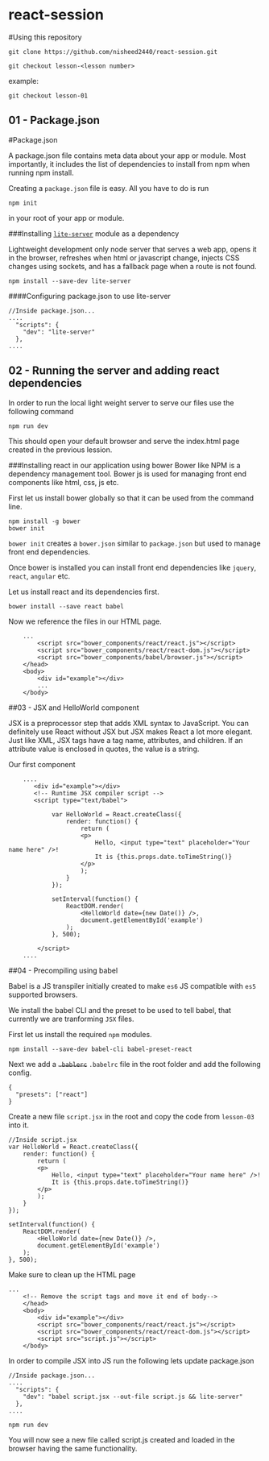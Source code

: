 # react-session

#Using this repository

```
git clone https://github.com/nisheed2440/react-session.git
```

```
git checkout lesson-<lesson number>
```

example:
```
git checkout lesson-01
```

## 01 - Package.json
#Package.json

A package.json file contains meta data about your app or module. Most importantly, it includes the list of dependencies to install from npm when running npm install.

Creating a `package.json` file is easy. All you have to do is run

```
npm init
```
in your root of your app or module.

###Installing [`lite-server`](https://github.com/johnpapa/lite-server) module as a dependency

Lightweight development only node server that serves a web app, opens it in the browser, refreshes when html or javascript change, injects CSS changes using sockets, and has a fallback page when a route is not found.
```
npm install --save-dev lite-server
```

####Configuring package.json to use lite-server

```
//Inside package.json...
....
  "scripts": {    
    "dev": "lite-server"
  },
....
```

## 02 - Running the server and adding react dependencies

In order to run the local light weight server to serve our files use the following command

```
npm run dev
```

This should open your default browser and serve the index.html page created in the previous lession.

###Installing react in our application using bower
Bower like NPM is a dependency management tool. Bower js is used for managing front end components like html, css, js etc.

First let us install bower globally so that it can be used from the command line.

```
npm install -g bower
bower init
```
`bower init` creates a `bower.json` similar to `package.json` but used to manage front end dependencies.

Once bower is installed you can install front end dependencies like `jquery`, `react`, `angular` etc.

Let us install react and its dependencies first.

```
bower install --save react babel
```

Now we reference the files in our HTML page.

```
    ...
        <script src="bower_components/react/react.js"></script>
        <script src="bower_components/react/react-dom.js"></script>
        <script src="bower_components/babel/browser.js"></script>
    </head>
    <body>
        <div id="example"></div>
        ...
    </body>
```

##03 - JSX and HelloWorld component

JSX is a preprocessor step that adds XML syntax to JavaScript. You can definitely use React without JSX but JSX makes React a lot more elegant. Just like XML, JSX tags have a tag name, attributes, and children. If an attribute value is enclosed in quotes, the value is a string.

Our first component

```
    ....
       <div id="example"></div>
       <!-- Runtime JSX compiler script -->
       <script type="text/babel">

            var HelloWorld = React.createClass({
                render: function() {
                    return (
                    <p>
                        Hello, <input type="text" placeholder="Your name here" />!
                        It is {this.props.date.toTimeString()}
                    </p>
                    );
                }
            });

            setInterval(function() {
                ReactDOM.render(
                    <HelloWorld date={new Date()} />,
                    document.getElementById('example')
                );
            }, 500);

        </script> 
    ....
```

##04 - Precompiling using babel

Babel is a JS transpiler initially created to make `es6` JS compatible with `es5` supported browsers.

We install the babel CLI and the preset to be used to tell babel, that currently we are tranforming `JSX` files.

First let us install the required `npm` modules.
```
npm install --save-dev babel-cli babel-preset-react
```

Next we add a ~~`.bablerc`~~ `.babelrc` file in the root folder and add the following config.

```
{
  "presets": ["react"]
}
```

Create a new file `script.jsx` in the root and copy the code from `lesson-03` into it.

```
//Inside script.jsx
var HelloWorld = React.createClass({
    render: function() {
        return (
        <p>
            Hello, <input type="text" placeholder="Your name here" />!
            It is {this.props.date.toTimeString()}
        </p>
        );
    }
});

setInterval(function() {
    ReactDOM.render(
        <HelloWorld date={new Date()} />,
        document.getElementById('example')
    );
}, 500);
```

Make sure to clean up the HTML page
```
...
    <!-- Remove the script tags and move it end of body-->
    </head>
    <body>
        <div id="example"></div>
        <script src="bower_components/react/react.js"></script>
        <script src="bower_components/react/react-dom.js"></script>
        <script src="script.js"></script>
    </body>
```

In order to compile JSX into JS run the following lets update package.json
```
//Inside package.json...
....
  "scripts": {    
    "dev": "babel script.jsx --out-file script.js && lite-server"
  },
....
```
```
npm run dev
```
You will now see a new file called script.js created and loaded in the browser having the same functionality.
